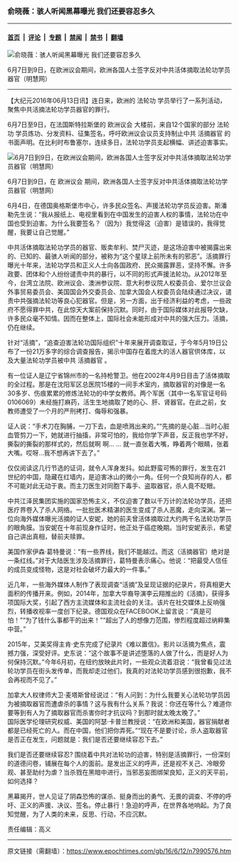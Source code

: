 ### 俞晓薇：骇人听闻黑幕曝光 我们还要容忍多久

---

#### [首页](../../../..?n7990576) &nbsp;|&nbsp; [评论](../../../../../epoch-comment?n7990576) &nbsp;|&nbsp; [专题](../../../../../epoch-special?n7990576) &nbsp;|&nbsp; [禁闻](../../../../../epoch-news?n7990576) &nbsp;|&nbsp; [禁书](../../../../../books?n7990576) &nbsp;|&nbsp; [翻墙](https://github.com/gfw-breaker/nogfw/blob/master/README.md?n7990576)


<div><img alt="俞晓薇：骇人听闻黑幕曝光 我们还要容忍多久" class="attachment-djy_600_400 size-djy_600_400 wp-post-image" src="https://i.epochtimes.com/assets/uploads/2016/06/2016-6-11-minghui-falun-gong-europe-03-600x400.jpg"/>
<div class="caption">
 <p>
  6月7日到9日，在欧洲议会期间，欧洲各国人士签字反对中共活体摘取法轮功学员器官（明慧网）
 </p>
</div></div><hr/><div class="post_content" id="artbody" itemprop="articleBody">
 <!-- article content begin -->
 <p>
  【大纪元2016年06月13日讯】连日来，欧洲的
  <ok href="https://www.epochtimes.com/gb/tag/%E6%B3%95%E8%BD%AE%E5%8A%9F.html">
   法轮功
  </ok>
  学员举行了一系列活动，聚焦中共活摘法轮功学员器官的罪行。
 </p>
 <p>
  6月7日至9日，在法国斯特拉斯堡的
  <ok href="https://www.epochtimes.com/gb/tag/%E6%AC%A7%E6%B4%B2%E8%AE%AE%E4%BC%9A.html">
   欧洲议会
  </ok>
  大楼前，来自12个国家的部分
  <ok href="https://www.epochtimes.com/gb/tag/%E6%B3%95%E8%BD%AE%E5%8A%9F.html">
   法轮功
  </ok>
  学员炼功、分发资料、征集签名，呼吁欧洲议会议员支持制止中共
  <ok href="https://www.epochtimes.com/gb/tag/%E6%B4%BB%E6%91%98%E5%99%A8%E5%AE%98.html">
   活摘器官
  </ok>
  的书面声明。在比利时布鲁塞尔，连续多日，法轮功学员支起横幅、讲述迫害事实。
 </p>
 <p>
  <img alt="6月7日到9日，在欧洲议会期间，欧洲各国人士签字反对中共活体摘取法轮功学员器官（明慧网）" class="attachment-266x266 size-266x266" src="https://i.epochtimes.com/assets/uploads/2016/06/2016-6-11-minghui-falun-gong-europe-03-600x338.jpg"/>
 </p>
 <p>
  6月7日到9日，在
  <ok href="https://www.epochtimes.com/gb/tag/%E6%AC%A7%E6%B4%B2%E8%AE%AE%E4%BC%9A.html">
   欧洲议会
  </ok>
  期间，欧洲各国人士签字反对中共活体摘取法轮功学员器官（明慧网）
 </p>
 <p>
 </p>
 <p>
  6月4日，在德国奥格斯堡市中心，许多民众签名、声援法轮功学员反迫害。斯潘勒先生说：“我从报纸上、电视里看到在中国发生的迫害人权的事情，法轮功在中国也受到迫害。为什么我要签名？（因为）我觉得这（迫害）是错误的，我得觉醒，我要让自己觉醒。”
 </p>
 <p>
  中共活体摘取法轮功学员的器官、贩卖牟利、焚尸灭迹，是这场迫害中被揭露出来的、已知的、最骇人听闻的部分，被称为“这个星球上前所未有的邪恶”。活摘罪行曝光十年来，法轮功学员和正义人士向各国政府、民众揭露罪恶，坚持不懈。许多政要、团体和个人纷纷谴责中共的暴行，以不同的形式声援法轮功。从2012年至今，台湾立法院、欧洲议会、澳洲参议院、意大利参议院人权委员会、爱尔兰议会外事贸易委员会、美国国会外交委员会、加拿大国会人权委员会陆续通过决议，谴责中共强摘法轮功等良心犯器官。但是，另一方面，出于经济利益的考虑，一些政府不愿得罪中共，在此惊天大案前保持沉默。同时，由于国际媒体对此报导欠缺，许多民众毫不知情。因而在整体上，国际社会未能形成对中共的强大压力。活摘，仍在继续。
 </p>
 <p>
  针对“活摘”，“追查迫害法轮功国际组织”十年来展开调查取证，于今年5月19日公布了一份21万多字的综合调查报告，揭示中国存在着庞大的活人器官供体库，以及大量法轮功学员被中共
  <ok href="https://www.epochtimes.com/gb/tag/%E6%B4%BB%E6%91%98%E5%99%A8%E5%AE%98.html">
   活摘器官
  </ok>
  。
 </p>
 <p>
  有一位证人是辽宁省锦州市的一名持枪警卫。他在2002年4月9日目击了活体摘取的全过程。那是在沈阳军区总医院15楼的一间手术室内，摘取器官的对像是一名30多岁、伤痕累累的修炼法轮功的中学女教师。两个军医（其中一名军官证号码0106069）未经施打麻药，活生生地摘取了她的心、肝、肾器官。在此之前，女教师遭受了一个月的严刑拷打、侮辱和强暴。
 </p>
 <p>
  证人说：“手术刀在胸脯，一刀下去，血是喷溅出来的。”“先摘的是心脏…当时心脏血管剪刀一下，她就进行抽搐，非常可怕的，我给你学下声音，反正我也学不好，撕裂的撕裂的那样式的，然后就啊 啊… … 就一直张着大嘴，睁着两个眼睛，张着大嘴。哎呀…我不想再讲下去了。”
 </p>
 <p>
  仅仅阅读这几行节选的证词，就令人浑身发抖。如此野蛮可怖的罪行，发生在21世纪的中国，隐藏在红墙内，是迫害冰山的微小一角。任何一个良知尚存的人，都不可能对此无动于衷。而主刀医生对同胞下毒手、盗取器官，杀人竟不眨眼。
 </p>
 <p>
  中共江泽民集团实施的国家恐怖主义，不仅迫害了数以千万计的法轮功学员，还把医疗界卷入了杀人网络。一批批医术精湛的医生变成了杀人恶魔，走向深渊。第一位向海外媒体曝光活摘的证人安妮，她的前夫曾活体摘取过大约两千名法轮功学员的眼角膜。当安妮在十年前现身作证时，他正处于癌症晚期。当时安妮表示，希望自己讲出真相，替前夫赎罪。
 </p>
 <p>
  美国作家伊森‧葛特曼说：“有一些界线，我们不能越过。而这（活摘器官）绝对是一条红线。”对于大陆医生涉及活摘罪行，葛特曼表示痛心。他说：“把最受人信任的成员变成怪物，这是对社会破坏力最大的一件事。”
 </p>
 <p>
  近几年，一些海外媒体人制作了表现调查“活摘”及呈现证据的纪录片，将真相更大面积的传播开来。例如，2014年，加拿大华裔导演李云翔推出的《活摘》，获得多项国际大奖，引起了西方主流媒体和主流社会的关注。该片在社交媒体上反响强烈，转播收视率一度创下纪录。德国观众在FACEBOOK上留言说：“真是可怕！”“为了钱什么事都干的出来！”“超出了人的想像力范围，惨烈程度超过纳粹集中营。”
 </p>
 <p>
  2015年，艾美奖得主肯‧史东完成了纪录片《难以置信》。影片以活摘为焦点，震撼力强，深受好评。史东说：“这个故事不是讲述堕落的人做了什么，而是好人为何保持沉默。”今年6月初，在纽约放映此片时，一些观众流着泪说：“我曾看见过法轮功学员在街头发传单，而我却走过他们，我真的对法轮功学员感到很抱歉，我不会再视而不见了。”
 </p>
 <p>
  加拿大人权律师大卫‧麦塔斯曾经说过：“有人问到：为什么我要关心法轮功学员因为被摘取器官而遭虐杀的事情？这与我有什么关系？我说：你还在等什么？难道你要等到有人为了摘取器官而杀害你时才抗议吗？到那时就太晚太晚了。”
  <br/>
  国际医学伦理研究权威、美国的阿瑟·卡普兰教授说：“在欧洲和美国，器官捐献者都是已经死亡的人。而在中国，他们把你弄死。”“现在不是要讨论，杀人盗取器官是否正在发生，问题就是：我们是否还要继续容忍下去。”
 </p>
 <p>
  我们是否还要继续容忍? 围绕着中共对法轮功的迫害，特别是活摘罪行，一份深刻的道德问卷，铺展在每个人的面前。是发出正义的呼声，还是视不关己、冷眼旁观、甚至助纣为虐？当杀戮在黑暗中进行，当邪恶妄图绑架良知，正义的天平前，如何选择？
 </p>
 <p>
  黑幕揭开，世人见证了阴森恐怖的谋杀、挺身而出的勇气、无畏的调查、不停的呼吁、正义的声援、决议、签名。停止暴行！急迫的呼声，在世界各地响起。为了良知觉醒，为了人类的未来，反思、行动，不应沉默。
 </p>
 <p>
 </p>
 <p>
  责任编辑：高义
 </p>
 <!-- article content end -->
 <div id="below_article_ad">
 </div>
</div>


---

原文链接（需翻墙）：https://www.epochtimes.com/gb/16/6/12/n7990576.htm